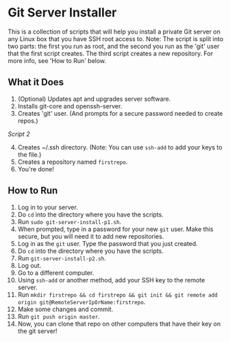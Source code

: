 Git Server Installer
====================

This is a collection of scripts that will help you install a private Git server on any Linux box that you have SSH root access to.
Note: The script is split into two parts: the first you run as root, and the second you run as the 'git' user that the first script creates.
The third script creates a new repository. For more info, see 'How to Run' below.

What it Does
------------
1. (Optional) Updates apt and upgrades server software.
2. Installs git-core and openssh-server.
3. Creates 'git' user. (And prompts for a secure password needed to create repos.)

*Script 2*

4. Creates ~/.ssh directory. (Note: You can use `ssh-add` to add your keys to the file.)
5. Creates a repository named `firstrepo`.
6. You're done!

How to Run
----------
1. Log in to your server.
2. Do `cd` into the directory where you have the scripts.
3. Run `sudo git-server-install-p1.sh`.
4. When prompted, type in a password for your new `git` user. Make this secure, but you will need it to add new repositories.
5. Log in as the `git` user. Type the password that you just created.
6. Do `cd` into the directory where you have the scripts.
7. Run `git-server-install-p2.sh`.
8. Log out.
9. Go to a different computer.
10. Using `ssh-add` or another method, add your SSH key to the remote server.
11. Run `mkdir firstrepo && cd firstrepo && git init && git remote add origin git@RemoteServerIpOrName:firstrepo`.
12. Make some changes and commit.
13. Run `git push origin master`.
14. Now, you can clone that repo on other computers that have their key on the git server!
